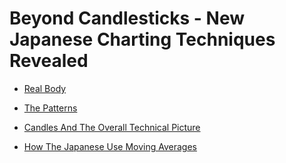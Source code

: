 # Beyond Candlesticks - New Japanese Charting Techniques Revealed

* [Real Body](real-body/README.md)

* [The Patterns](the-patterns/README.md)

* [Candles And The Overall Technical Picture](candles-overall-technical/README.md)

* [How The Japanese Use Moving Averages](moving-averages/README.md)
